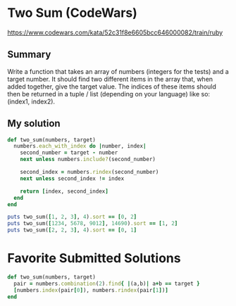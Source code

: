 # Two Sum (CodeWars)
https://www.codewars.com/kata/52c31f8e6605bcc646000082/train/ruby

## Summary
Write a function that takes an array of numbers (integers for the tests) and a target number. It should find two different items in the array that, when added together, give the target value. The indices of these items should then be returned in a tuple / list (depending on your language) like so: (index1, index2).

## My solution
```rb
def two_sum(numbers, target)
  numbers.each_with_index do |number, index|
    second_number = target - number
    next unless numbers.include?(second_number)

    second_index = numbers.rindex(second_number)
    next unless second_index != index

    return [index, second_index]
  end
end

puts two_sum([1, 2, 3], 4).sort == [0, 2]
puts two_sum([1234, 5678, 9012], 14690).sort == [1, 2]
puts two_sum([2, 2, 3], 4).sort == [0, 1]
```

# Favorite Submitted Solutions

```rb
def two_sum(numbers, target)
  pair = numbers.combination(2).find{ |(a,b)| a+b == target }
  [numbers.index(pair[0]), numbers.rindex(pair[1])]
end
```

